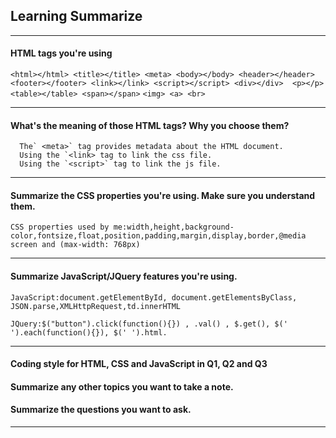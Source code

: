## Learning Summarize
***
#### HTML tags you're using
`<html></html> <title></title> <meta> <body></body> <header></header> <footer></footer> <link></link> <script></script> <div></div>  <p></p> <table></table> <span></span>`
`<img> <a> <br>`
***
#### What's the meaning of those HTML tags? Why you choose them?
      The` <meta>` tag provides metadata about the HTML document.
      Using the `<link> tag to link the css file.
      Using the `<script>` tag to link the js file.
***
#### Summarize the CSS properties you're using. Make sure you understand them.
	CSS properties used by me:width,height,background-color,fontsize,float,position,padding,margin,display,border,@media screen and (max-width: 768px)	
***
#### Summarize JavaScript/JQuery features you're using.
	JavaScript:document.getElementById, document.getElementsByClass, JSON.parse,XMLHttpRequest,td.innerHTML

	JQuery:$("button").click(function(){}) , .val() , $.get(), $(' ').each(function(){}), $(' ').html.

***
#### Coding style for HTML, CSS and JavaScript in Q1, Q2 and Q3
#### Summarize any other topics you want to take a note.
#### Summarize the questions you want to ask.
***
